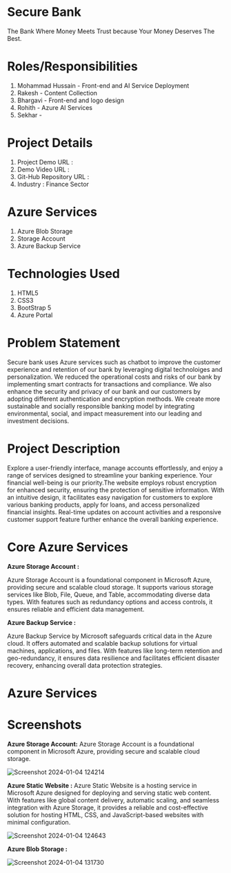 # Secure Bank
The Bank Where Money Meets Trust because Your Money Deserves The Best.
# Roles/Responsibilities
1. Mohammad Hussain - Front-end and AI Service Deployment
2. Rakesh - Content Collection
3. Bhargavi - Front-end and logo design 
4. Rohith - Azure AI Services
5. Sekhar -
# Project Details
1. Project Demo URL :
2. Demo Video URL :
3. Git-Hub Repository URL :
4. Industry : Finance Sector
# Azure Services
1. Azure Blob Storage
2. Storage Account
3. Azure Backup Service
# Technologies Used
1. HTML5
2. CSS3
3. BootStrap 5
4. Azure Portal
# Problem Statement
Secure bank uses Azure services such as chatbot to improve the customer experience and retention of our bank by leveraging digital technoloiges and personalization. We reduced the operational costs and risks of our bank by implementing smart contracts for transactions and compliance. We also enhance the security and privacy of our bank and our customers by adopting different authentication and encryption methods. We create more sustainable and socially responsible banking model by integrating environmental, social, and impact measurement into our leading and investment decisions.
# Project Description
Explore a user-friendly interface, manage accounts effortlessly, and enjoy a range of services designed to streamline your banking experience. Your financial well-being is our priority.The website employs robust encryption for enhanced security, ensuring the protection of sensitive information. With an intuitive design, it facilitates easy navigation for customers to explore various banking products, apply for loans, and access personalized financial insights. Real-time updates on account activities and a responsive customer support feature further enhance the overall banking experience.
# Core Azure Services
**Azure Storage Account :**

Azure Storage Account is a foundational component in Microsoft Azure, providing secure and scalable cloud storage. It supports various storage services like Blob, File, Queue, and Table, accommodating diverse data types. With features such as redundancy options and access controls, it ensures reliable and efficient data management.

**Azure Backup Service :**

Azure Backup Service by Microsoft safeguards critical data in the Azure cloud. It offers automated and scalable backup solutions for virtual machines, applications, and files. With features like long-term retention and geo-redundancy, it ensures data resilience and facilitates efficient disaster recovery, enhancing overall data protection strategies.
# Azure Services
# Screenshots
**Azure Storage Account:** Azure Storage Account is a foundational component in Microsoft Azure, providing secure and scalable cloud storage.

![Screenshot 2024-01-04 124214](https://github.com/Mohammad-Hussain28/Secure_bank/assets/151023205/ee0e5014-23bb-4597-877f-dd98297c7a57)


**Azure Static Website :** Azure Static Website is a hosting service in Microsoft Azure designed for deploying and serving static web content. With features like global content delivery, automatic scaling, and seamless integration with Azure Storage, it provides a reliable and cost-effective solution for hosting HTML, CSS, and JavaScript-based websites with minimal configuration.

![Screenshot 2024-01-04 124643](https://github.com/Mohammad-Hussain28/Secure_bank/assets/151023205/5d7e3310-86a9-4e52-aa94-d1569599f33d)

**Azure Blob Storage :**

![Screenshot 2024-01-04 131730](https://github.com/Mohammad-Hussain28/Secure_bank/assets/151023205/d693d00f-a3bc-4d56-bcdc-48d8003b38ae)
